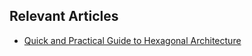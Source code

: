 ## Relevant Articles

- [Quick and Practical Guide to Hexagonal Architecture](https://www.baeldung.com/quick-guide-hexagonal-architecture)

